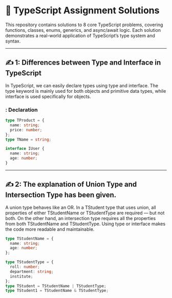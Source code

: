 # 📘 TypeScript Assignment Solutions

This repository contains solutions to 8 core TypeScript problems, covering functions, classes, enums, generics, and async/await logic. Each solution demonstrates a real-world application of TypeScript’s type system and syntax.

---

## ✍️ 1: Differences between Type and Interface in TypeScript

In TypeScript, we can easily declare types using type and interface. The type keyword is mainly used for both objects and primitive data types, while interface is used specifically for objects.

### : Declaration

```ts
type TProduct = {
  name: string;
  price: number;
};
type TName = string;

interface IUser {
  name: string;
  age: number;
}
```

---

## ✍️ 2: The explanation of Union Type and Intersection Type has been given.

A union type behaves like an OR. In a TStudent type that uses union, all properties of either TStudentName or TStudentType are required — but not both. On the other hand, an intersection type requires all the properties from both TStudentName and TStudentType. Using type or interface makes the code more readable and maintainable. 

```ts
type TStudentName = {
  name: string;
  age: number;
};

type TStudentType = {
  roll: number;
  department: string;
  institute;
};
type TStudent = TStudentName | TStudentType;
type TStudent1 = TStudentName & TStudentType;

```
